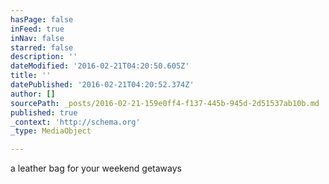 ```yaml
---
hasPage: false
inFeed: true
inNav: false
starred: false
description: ''
dateModified: '2016-02-21T04:20:50.605Z'
title: ''
datePublished: '2016-02-21T04:20:52.374Z'
author: []
sourcePath: _posts/2016-02-21-159e0ff4-f137-445b-945d-2d51537ab10b.md
published: true
_context: 'http://schema.org'
_type: MediaObject

---
```

a leather bag for your weekend getaways